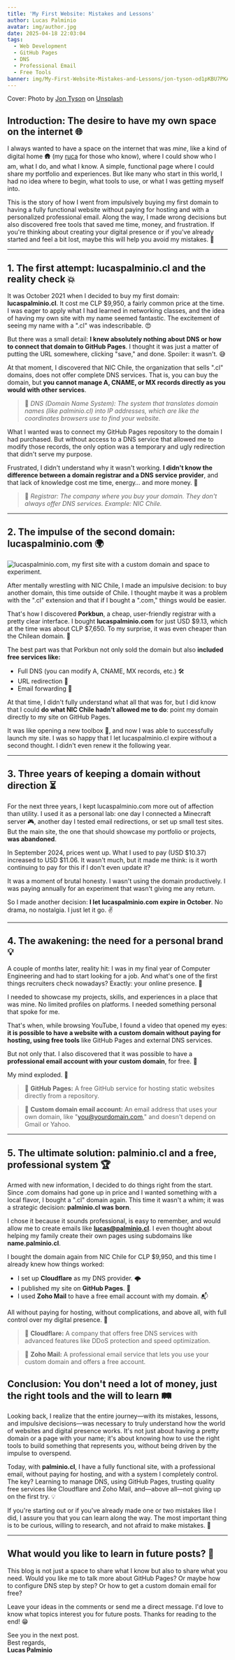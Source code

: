 ```yaml
---
title: 'My First Website: Mistakes and Lessons'
author: Lucas Palminio
avatar: img/author.jpg
date: 2025-04-18 22:03:04
tags: 
  - Web Development
  - GitHub Pages
  - DNS
  - Professional Email
  - Free Tools
banner: img/My-First-Website-Mistakes-and-Lessons/jon-tyson-od1pKBU7PKA-unsplash.jpg
---
```

Cover: Photo by <a href="https://unsplash.com/@jontyson?utm_content=creditCopyText&utm_medium=referral&utm_source=unsplash">Jon Tyson</a> on <a href="https://unsplash.com/photos/orange-and-white-prescription-bottle-od1pKBU7PKA?utm_content=creditCopyText&utm_medium=referral&utm_source=unsplash">Unsplash</a>

## Introduction: The desire to have my own space on the internet 🌐

I always wanted to have a space on the internet that was *mine*, like a kind of digital home 🛖 (my [ruca](https://en.wikipedia.org/wiki/Ruca) for those who know), where I could show who I am, what I do, and what I know. A simple, functional page where I could share my portfolio and experiences. But like many who start in this world, I had no idea where to begin, what tools to use, or what I was getting myself into.

This is the story of how I went from impulsively buying my first domain to having a fully functional website without paying for hosting and with a personalized professional email. Along the way, I made wrong decisions but also discovered free tools that saved me time, money, and frustration. If you're thinking about creating your digital presence or if you've already started and feel a bit lost, maybe this will help you avoid my mistakes. 🚀

---

## 1. The first attempt: lucaspalminio.cl and the reality check 💥

It was October 2021 when I decided to buy my first domain: **lucaspalminio.cl**. It cost me CLP $9,950, a fairly common price at the time. I was eager to apply what I had learned in networking classes, and the idea of having my own site with my name seemed fantastic. The excitement of seeing my name with a ".cl" was indescribable. 😍

But there was a small detail: **I knew absolutely nothing about DNS or how to connect that domain to GitHub Pages**. I thought it was just a matter of putting the URL somewhere, clicking "save," and done. Spoiler: it wasn't. 😅

At that moment, I discovered that NIC Chile, the organization that sells ".cl" domains, does not offer complete DNS services. That is, you can buy the domain, but **you cannot manage A, CNAME, or MX records directly as you would with other services**.

> 🧠 *DNS (Domain Name System): The system that translates domain names (like palminio.cl) into IP addresses, which are like the coordinates browsers use to find your website.*

What I wanted was to connect my GitHub Pages repository to the domain I had purchased. But without access to a DNS service that allowed me to modify those records, the only option was a temporary and ugly redirection that didn't serve my purpose.

Frustrated, I didn't understand why it wasn't working. **I didn't know the difference between a domain registrar and a DNS service provider**, and that lack of knowledge cost me time, energy… and more money. 💸

> 🧠 *Registrar: The company where you buy your domain. They don't always offer DNS services. Example: NIC Chile.*

---

## 2. The impulse of the second domain: lucaspalminio.com 🌍
![lucaspalminio.com, my first site with a custom domain and space to experiment.](img/My-First-Website-Mistakes-and-Lessons/lucaspalminio.com.png)

After mentally wrestling with NIC Chile, I made an impulsive decision: to buy another domain, this time outside of Chile. I thought maybe it was a problem with the ".cl" extension and that if I bought a ".com," things would be easier.

That's how I discovered **Porkbun**, a cheap, user-friendly registrar with a pretty clear interface. I bought **lucaspalminio.com** for just USD $9.13, which at the time was about CLP $7,650. To my surprise, it was even cheaper than the Chilean domain. 🎉

The best part was that Porkbun not only sold the domain but also **included free services like:**

- Full DNS (you can modify A, CNAME, MX records, etc.) 🛠️
- URL redirection 🔗
- Email forwarding 📧

At that time, I didn't fully understand what all that was for, but I did know that I could **do what NIC Chile hadn't allowed me to do**: point my domain directly to my site on GitHub Pages.

It was like opening a new toolbox 🧰, and now I was able to successfully launch my site. I was so happy that I let lucaspalminio.cl expire without a second thought. I didn't even renew it the following year.

---

## 3. Three years of keeping a domain without direction ⏳

For the next three years, I kept lucaspalminio.com more out of affection than utility. I used it as a personal lab: one day I connected a Minecraft server 🎮, another day I tested email redirections, or set up small test sites. But the main site, the one that should showcase my portfolio or projects, **was abandoned**.

In September 2024, prices went up. What I used to pay (USD $10.37) increased to USD $11.06. It wasn't much, but it made me think: is it worth continuing to pay for this if I don't even update it?

It was a moment of brutal honesty. I wasn't using the domain productively. I was paying annually for an experiment that wasn't giving me any return.

So I made another decision: **I let lucaspalminio.com expire in October**. No drama, no nostalgia. I just let it go. ✌️

---

## 4. The awakening: the need for a personal brand 💡

A couple of months later, reality hit: I was in my final year of Computer Engineering and had to start looking for a job. And what's one of the first things recruiters check nowadays? Exactly: your online presence. 👀

I needed to showcase my projects, skills, and experiences in a place that was mine. No limited profiles on platforms. I needed something personal that spoke for me.

That's when, while browsing YouTube, I found a video that opened my eyes: **it is possible to have a website with a custom domain without paying for hosting, using free tools** like GitHub Pages and external DNS services.

But not only that. I also discovered that it was possible to have a **professional email account with your custom domain**, for free. 💌

My mind exploded. 🤯

> 🧠 **GitHub Pages:** A free GitHub service for hosting static websites directly from a repository.

> 🧠 **Custom domain email account:** An email address that uses your own domain, like "you@yourdomain.com," and doesn't depend on Gmail or Yahoo.

---

## 5. The ultimate solution: palminio.cl and a free, professional system 🏆

Armed with new information, I decided to do things right from the start. Since .com domains had gone up in price and I wanted something with a local flavor, I bought a ".cl" domain again. This time it wasn't a whim; it was a strategic decision: **palminio.cl was born**.

I chose it because it sounds professional, is easy to remember, and would allow me to create emails like **lucas@palminio.cl**. I even thought about helping my family create their own pages using subdomains like **name.palminio.cl**.

I bought the domain again from NIC Chile for CLP $9,950, and this time I already knew how things worked:

- I set up **Cloudflare** as my DNS provider. 🌩️
- I published my site on **GitHub Pages**. 📂
- I used **Zoho Mail** to have a free email account with my domain. 📬

All without paying for hosting, without complications, and above all, with full control over my digital presence. 💪

> 🧠 **Cloudflare:** A company that offers free DNS services with advanced features like DDoS protection and speed optimization.

> 🧠 **Zoho Mail:** A professional email service that lets you use your custom domain and offers a free account.

## Conclusion: You don't need a lot of money, just the right tools and the will to learn 🛤️

Looking back, I realize that the entire journey—with its mistakes, lessons, and impulsive decisions—was necessary to truly understand how the world of websites and digital presence works. It's not just about having a pretty domain or a page with your name; it's about knowing how to use the right tools to build something that represents you, without being driven by the impulse to overspend.

Today, with **palminio.cl**, I have a fully functional site, with a professional email, without paying for hosting, and with a system I completely control. The key? Learning to manage DNS, using GitHub Pages, trusting quality free services like Cloudflare and Zoho Mail, and—above all—not giving up on the first try. 💡

If you're starting out or if you've already made one or two mistakes like I did, I assure you that you can learn along the way. The most important thing is to be curious, willing to research, and not afraid to make mistakes. 💪

---

## What would you like to learn in future posts? 🤔

This blog is not just a space to share what I know but also to share what you need. Would you like me to talk more about GitHub Pages? Or maybe how to configure DNS step by step? Or how to get a custom domain email for free?

Leave your ideas in the comments or send me a direct message. I'd love to know what topics interest you for future posts. Thanks for reading to the end! 😁

See you in the next post.  
Best regards,  
**Lucas Palminio**  
